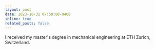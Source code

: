 ```yaml
---
layout: post
date: 2023-10-31 07:59:00-0400
inline: true
related_posts: false
---
```


I received my master's degree in mechanical engineering at ETH Zurich, Switzerland.